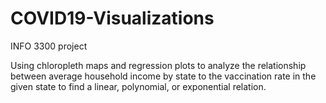 # COVID19-Visualizations
INFO 3300 project

Using chloropleth maps and regression plots to analyze the relationship between average household income by state to the vaccination rate in the given state to find a linear, polynomial, or exponential relation.
